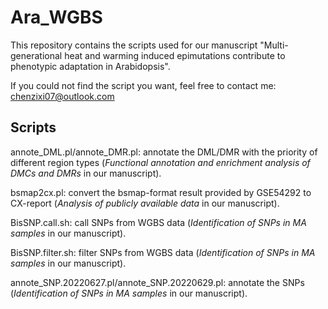 # Ara_WGBS
This repository contains the scripts used for our manuscript "Multi-generational heat and warming induced epimutations contribute to phenotypic adaptation in Arabidopsis".

If you could not find the script you want, feel free to contact me: chenzixi07@outlook.com

## Scripts
annote_DML.pl/annote_DMR.pl: annotate the DML/DMR with the priority of different region types (_Functional annotation and enrichment analysis of DMCs and DMRs_ in our manuscript).

bsmap2cx.pl: convert the bsmap-format result provided by GSE54292 to CX-report (_Analysis of publicly available data_ in our manuscript).

BisSNP.call.sh: call SNPs from WGBS data (_Identification of SNPs in MA samples_ in our manuscript).

BisSNP.filter.sh: filter SNPs from WGBS data (_Identification of SNPs in MA samples_ in our manuscript).

annote_SNP.20220627.pl/annote_SNP.20220629.pl: annotate the SNPs (_Identification of SNPs in MA samples_ in our manuscript).

